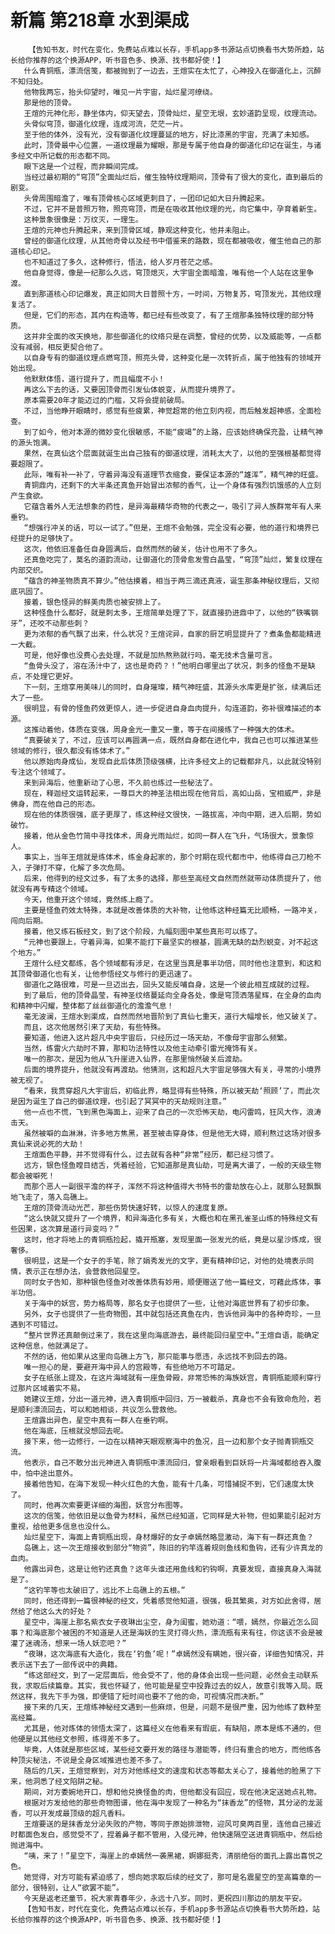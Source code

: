 # 新篇 第218章 水到渠成
        【告知书友，时代在变化，免费站点难以长存，手机app多书源站点切换看书大势所趋，站长给你推荐的这个换源APP，听书音色多、换源、找书都好使！】
       什么青铜瓶，漂流信笺，都被抛到了一边去，王煊实在太忙了，心神投入在御道化上，沉醉不知归处。
       他物我两忘，抬头仰望时，唯见一片宇宙，灿烂星河缭绕。
       那是他的顶骨。
       王煊的元神化形，静坐体内，仰天望去，顶骨灿烂，星空无垠，玄妙道韵呈现，纹理流动。
       头骨似穹顶，御道化纹理，连成河流，茫茫一片。
       至于他的体外，没有光，没有御道化纹理蔓延的地方，好比漆黑的宇宙，充满了未知感。
       此时，顶骨最中心位置，一道纹理最为耀眼，那是专属于他自身的御道化印记在诞生，与诸多经文中所记载的形态都不同。
       眼下这是一个过程，而非瞬间完成。
       当经过最初期的“穹顶”全面灿烂后，催生独特纹理期间，顶骨有了很大的变化，直到最后的剧变。
       头骨周围暗澹了，唯有顶骨核心区域更刺目了，一团印记如大日升腾起来。
       不过，它并不是普照万物，照亮穹顶，而是在吸收其他纹理的光，向它集中，孕育着新生。
       这种景象很像是：万纹灭，一理生。
       王煊的元神也升腾起来，来到顶骨区域，静观这种变化，他并未阻止。
       曾经的御道化纹理，从其他奇骨以及经书中借鉴来的路数，现在都被吸收，催生他自己的那道核心印记。
       也不知道过了多久，这种修行，悟法，给人岁月苍茫之感。
       他自身觉得，像是一纪那么久远，穹顶熄灭，大宇宙全面暗澹，唯有他一个人站在这里争渡。
       直到那道核心印记爆发，真正如同大日普照十方，一时间，万物复苏，穹顶发光，其他纹理复活了。
       但是，它们的形态，其内在构造等，都已经有些改变了，有了王煊那条独特纹理的部分特质。
       这并非全面的改天换地，那些御道化的纹络只是在调整，曾经的优势，以及威能等，一点都没有减弱，相反更契合他了。
       以自身专有的御道纹理点燃穹顶，照亮头骨，这种变化是一次转折点，属于他独有的领域开始出现。
       他默默体悟，道行提升了，而且幅度不小！
       再这么下去的话，又要因顶骨而引发仙体蜕变，从而提升境界了。
       原本需要20年才能迈过的门槛，又将会提前破局。
       不过，当他睁开眼睛时，感觉有些疲累，神觉超常的他立刻内视，而后触发超神感，全面检查。
       到了如今，他对本源的微妙变化很敏感，不能“疲竭”的上路，应该始终确保充盈，让精气神的源头饱满。
       果然，在真仙这个层面就诞生出自己独有的御道纹理，消耗太大了，以他的至强根基都觉得要超限了。
       此际，唯有补一补了，守着异海没有道理节衣缩食，要保证本源的“雄浑”，精气神的旺盛。
       青铜鼎内，还剩下的大半条还真鱼开始冒出浓郁的香气，让一个身体有强烈饥饿感的人立刻产生食欲。
       它蕴含着外人无法想象的药性，是异海最精华奇物的代表之一，吸引了异人族群常年有人来垂钓。
       “想强行冲关的话，可以一试了。”但是，王煊不会勉强，完全没有必要，他的道行和境界已经提升的足够快了。
       这次，他依旧准备任自身圆满后，自然而然的破关，估计也用不了多久。
       还真鱼吃完了，莫名的道韵流动，让御道化的顶骨愈发雪白晶莹，“穹顶”灿烂，繁复纹理在内部交织。
       “蕴含的神圣物质真不算少。”他估摸着，相当于两三滴还真液，诞生那条神秘纹理后，又彻底巩固了。
       接着，银色怪异的鲜美肉质也被安排上了。
       这种怪鱼什么都好，就是刺太多，王煊简单处理了下，就直接扔进鼎中了，以他的“铁嘴钢牙”，还咬不动那些刺？
       更为浓郁的香气飘了出来，什么状况？王煊诧异，自家的厨艺明显提升了？煮条鱼都能精进一大截。
       可是，他好像也没费心去处理，不就是加热熬熟就行吗，毫无技术含量可言。
       “鱼骨头没了，溶在汤汁中了，这也是奇药？！”他明白哪里出了状况，刺多的怪鱼不是缺点，不处理它更好。
       下一刻，王煊享用美味儿的同时，自身璀璨，精气神旺盛，其源头水库更是扩张，续满后还大了一些。
       很明显，有骨的怪鱼药效更惊人，进一步促进自身血肉提升，勾连道韵，弥补很难描述的本源。
       这推动着他，体质在变强，周身金光一重又一重，等于在间接练了一种强大的体术。
       “真要破关了，不过，应该可以再圆满一点，既然自身都在进化中，我自己也可以推进某些领域的修行，很久都没有练体术了。”
       他以原始肉身成仙，发现自此后体质顶级强横，比许多经文上的记载都非凡，以此就没特别专注这个领域了。
       来到异海后，他重新动了心思，不久前也练过一些秘法了。
       现在，释迦经文运转起来，一尊巨大的神圣法相出现在他背后，高如山岳，宝相威严，非是佛身，而在他自己的形态。
       现在他的体质很强，底子更厚了，练这种经文很快，一路拔高，冲向中期，进入后期，势如破竹。
       接着，他从金色竹简中寻找体术，周身光雨灿烂，如同一群人在飞升，气场很大，景象惊人。
       事实上，当年王煊就是练体术，练金身起家的，那个时期在现代都市中，他练得自己刀枪不入，子弹打不穿，化解了多次危局。
       后来，他得到的经文过多，有了太多的选择，那些至高经文自然而然就带动体质提升了，他就没有再专精这个领域。
       今天，他重开这个领域，竟然练上瘾了。
       主要是怪鱼药效太特殊，本就是改善体质的大补物，让他练这种经篇无比顺畅，一路冲关，闯向后期。
       接着，他又练石板经文，到了这个阶段，九幅刻图中某些真形可以练了。
       “元神也要跟上，守着异海，如果不能打下最坚实的根基，圆满无缺的勐烈蜕变，对不起这个地方。”
       王煊什么经文都练，各个领域都有涉足，在这里当真是事半功倍，同时他也注意到，和这和其顶骨御道化也有关，让他参悟经文与修行的更迅速了。
       御道化之路很难，可是一旦迈出去，回头又能反哺自身，这是一个彼此相互成就的过程。
       到了最后，他的顶骨晶莹，有神圣纹络蔓延向全身各处，像是穹顶洒落星辉，在全身的血肉和精神中闪耀，整体都了丝丝御道化的澹澹气息！
       毫无波澜，王煊水到渠成，自然而然地晋阶到了真仙七重天，道行大幅增长，他又破关了。
       而且，这次他居然引来了天劫，有些特殊。
       要知道，他进入这片超凡中央宇宙后，只经历过一场天劫，不像母宇宙那么频繁。
       当然，练雷火六劫时不算，那和功法特性以及他主动牵引雷光掩饰有关。
       唯一的那次，是因为他从飞升崖进入仙界，在那里悄然破关后渡劫。
       后面的境界提升，他就没有再渡劫。他猜测，这和超凡大宇宙足够强大有关，寻常的小境界被无视了。
       “看来，我贯穿超凡大宇宙后，初临此界，略显得有些特殊，所以被天劫‘照顾’了，而此次是因为诞生了自己的御道纹理，也引起了冥冥中的天劫规则注意。”
       他一点也不慌，飞到黑色海面上，迎来了自己的一次恐怖天劫，电闪雷鸣，狂风大作，浪涛击天。
       虽然被噼的血淋淋，许多地方焦黑，甚至被击穿身体，但是他无大碍，顺利熬过这场对很多真仙来说必死的大劫！
       王煊面色平静，并不觉得有什么，过去就有各种“非常”经历，都已经习惯了。
       远方，银色怪鱼瞠目结舌，凭着经验，它知道那是真仙劫，可是离大谱了，一般的天级生物都会被噼死！
       而那个恶人一副很平澹的样子，浑然不将这种值得大书特书的雷劫放在心上，就那么轻飘飘地飞走了，落入岛礁上。
       王煊的顶骨流动光芒，那些伤势快速好转，以惊人的速度复原。
       “这么快就又提升了一个境界，和异海造化多有关，大概也和在黑孔雀圣山练的特殊经文有些因果，这次算是道行异变吗？”
       这时，他才将地上的青铜瓶捡起，撬开瓶塞，发现里面一张发光的纸，竟是以星沙炼成，很奢侈。
       很明显，这是一个女子的手笔，除了娟秀发光的文字，更有精神印记，对他的处境表示同情，表示正在想办法，会营救他回星空。
       同时女子告知，那种银色怪鱼对改善体质有妙用，顺便赠送了他一篇经文，可藉此炼体，事半功倍。
       关于海中的妖宫，势力格局等，那名女子也提供了一些，让他对海底世界有了初步印象。
       另外，女子也提供了一些奇物图，其中就包括还真鱼在内，告诉他异海中的各种奇珍，一旦遇到不可错过。
       “整片世界还真颠倒过来了，我在这里向海底游去，最终能回归星空中。”王煊自语，能确定这种信息，他就满足了。
       不然的话，他如果从这里向岛礁上方飞，那只能事与愿违，永远找不到回去的路。
       唯一担心的是，要避开海中异人的宫殿等，有些绝地万不可踏足。
       女子在纸张上提及，在这片海域就有一座鱼骨殿，非常恐怖的海族妖宫，青铜瓶能顺利穿行过那片区域着实不易。
       她建议王煊，分出一道元神，进入青铜瓶中回归，万一被截杀，真身也不会有致命危险，若是顺利漂流回去，可以和她相谈，共议怎么营救他。
       王煊露出异色，星空中真有一群人在垂钓啊。
       他在海底，压根就没想回去呢。
       接下来，他一边修行，一边在以精神天眼观察海中的鱼况，且一边和那个女子抛青铜瓶交流。
       他表示，自己不敢分出元神进入青铜瓶中漂流回归，曾亲眼看到巨妖将一片海域都给吞入腹中，怕中途出意外。
       接着他告知，在海下发现一种火红色的大鱼，能有十几条，可惜捕捉不到，它们速度太快了。
       同时，他再次索要更详细的海图，妖宫分布图等。
       这次的信笺，他依旧是以鱼骨为材料，虽然已经知道，它同样是大补物，但如果能引起对方重视，给他更多信息也没什么。
       灿烂星空下，海面上青铜瓶出现，身材爆好的女子卓嫣然略显激动，海下有一群还真鱼？
       岛礁上，这一次王煊接收到部分“物资”，陈旧的钓竿连着规则鱼线和鱼钩，还有少许真龙的血肉。
       他露出异色，这是让他钓还真鱼？这年头谁还用鱼线和钓钩啊，真要发现，直接真身入海就是了。
       “这钓竿等也太破旧了，远比不上岛礁上的五根。”
       同时，他还得到一篇很神秘的经文，凭着感觉他知道，很强，极其繁奥，对方如此舍得，居然给了他这么大的好处？
       星空中，海崖上那名紫衣女子夜琳出尘空，身为闺蜜，她劝道：“喂，嫣然，你最近怎么回事？和海底那个被困的不知道是人还是海妖的生灵打得火热，漂流瓶有来有往，你这该不会是被灌了迷魂汤，想来一场人妖恋吧？”
       “夜琳，这次海底有大造化，我在‘钓鱼’呢！”卓嫣然没有瞒她，很兴奋，详细告知情况，并表示送下去了一部传说中的典籍。
       “练这部经文，到了一定层面后，他会受不了，他的身体会出现一些问题，必然会主动联系我，求取后续篇章。其实，我也怀疑了，他可能是星空中投靠过去的奴人，故意引我等入局。既然这样，我先下手为强，即便错了短时间也要不了他的命，可视情况而决断。”
       接下来的几天，王煊练神秘经文遇到一些麻烦，但是，问题不是很严重，因为他练了数种至高经篇。
       尤其是，他对炼体的领悟太深了，这篇经义在他看来有瑕疵，有缺陷，原本是练不通的，但他硬是以其他经文参照，练得差不多了。
       毕竟，人体就是那些区域，某些经文要开发的路径与潜能等，终归有重合的地方，而他练各种顶尖秘法，不说是全身区域推进也差不多了。
       随后的几天，王煊觉察到，对方对他练经文的速度和状态等都太关心了，接着他的脸黑了下来，他洞悉了经文陷阱之秘。
       期间，对方委婉地开口，想和他兑换怪鱼的肉，但他都没有回应，现在他决定送她点礼物。
       根据对方发给他的那些奇物图谱，他在海中发现了一种名为“抹香龙”的怪物，其分泌的龙涎香，可以开发成最顶级的超凡香料。
       王煊要送的是抹香龙分泌失败的产物，等同于原始排泄物，迎风可臭两百里，连他自己接近时都面色发白，感觉受不了，捏着鼻子都不管用，入侵元神，他快速隔空送进青铜瓶中，然后给抛进海中。
       “咦，来了！”星空下，海崖上的卓嫣然一袭黑裙，婀娜挺秀，清丽绝俗的面孔上露出喜悦之色。
       她觉得，对方可能有紧迫感了，想向她求取后续的经文了，那可是名震星空的至高篇章的一部分，很特别，让人“欲罢不能”。
       今天是返老还童节，祝大家青春年少，永远十八岁。同时，更祝四川那边的朋友平安。
       【告知书友，时代在变化，免费站点难以长存，手机app多书源站点切换看书大势所趋，站长给你推荐的这个换源APP，听书音色多、换源、找书都好使！】